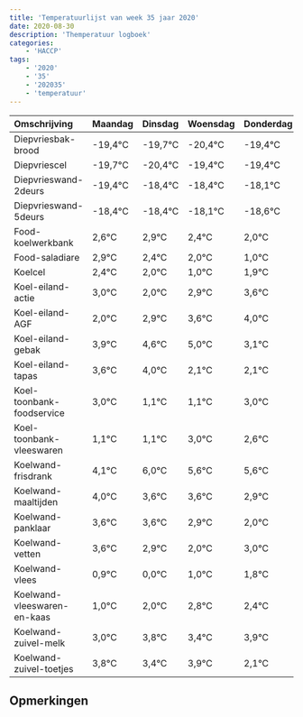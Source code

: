 ```yaml
---
title: 'Temperatuurlijst van week 35 jaar 2020'
date: 2020-08-30
description: 'Themperatuur logboek'
categories:
    - 'HACCP'
tags:
    - '2020'
    - '35'
    - '202035'
    - 'temperatuur'
---
```

|Omschrijving|Maandag|Dinsdag|Woensdag|Donderdag|Vrijdag|Zaterdag|Zondag|
|:---|:---|:---|:---|:---|:---|:---|:---|
|Diepvriesbak-brood|-19,4°C|-19,7°C|-20,4°C|-19,4°C|-19,4°C|-19,1°C|-19,6°C|
|Diepvriescel|-19,7°C|-20,4°C|-19,4°C|-19,4°C|-19,1°C|-19,6°C|-20,0°C|
|Diepvrieswand-2deurs|-19,4°C|-18,4°C|-18,4°C|-18,1°C|-18,6°C|-19,0°C|-20,0°C|
|Diepvrieswand-5deurs|-18,4°C|-18,4°C|-18,1°C|-18,6°C|-19,0°C|-20,0°C|-19,1°C|
|Food-koelwerkbank|2,6°C|2,9°C|2,4°C|2,0°C|1,0°C|1,9°C|2,6°C|
|Food-saladiare|2,9°C|2,4°C|2,0°C|1,0°C|1,9°C|2,6°C|3,0°C|
|Koelcel|2,4°C|2,0°C|1,0°C|1,9°C|2,6°C|3,0°C|1,1°C|
|Koel-eiland-actie|3,0°C|2,0°C|2,9°C|3,6°C|4,0°C|2,1°C|2,1°C|
|Koel-eiland-AGF|2,0°C|2,9°C|3,6°C|4,0°C|2,1°C|2,1°C|4,0°C|
|Koel-eiland-gebak|3,9°C|4,6°C|5,0°C|3,1°C|3,1°C|5,0°C|4,6°C|
|Koel-eiland-tapas|3,6°C|4,0°C|2,1°C|2,1°C|4,0°C|3,6°C|3,6°C|
|Koel-toonbank-foodservice|3,0°C|1,1°C|1,1°C|3,0°C|2,6°C|2,6°C|1,9°C|
|Koel-toonbank-vleeswaren|1,1°C|1,1°C|3,0°C|2,6°C|2,6°C|1,9°C|1,0°C|
|Koelwand-frisdrank|4,1°C|6,0°C|5,6°C|5,6°C|4,9°C|4,0°C|5,0°C|
|Koelwand-maaltijden|4,0°C|3,6°C|3,6°C|2,9°C|2,0°C|3,0°C|3,8°C|
|Koelwand-panklaar|3,6°C|3,6°C|2,9°C|2,0°C|3,0°C|3,8°C|3,4°C|
|Koelwand-vetten|3,6°C|2,9°C|2,0°C|3,0°C|3,8°C|3,4°C|3,9°C|
|Koelwand-vlees|0,9°C|0,0°C|1,0°C|1,8°C|1,4°C|1,9°C|0,1°C|
|Koelwand-vleeswaren-en-kaas|1,0°C|2,0°C|2,8°C|2,4°C|2,9°C|1,1°C|2,6°C|
|Koelwand-zuivel-melk|3,0°C|3,8°C|3,4°C|3,9°C|2,1°C|3,6°C|3,6°C|
|Koelwand-zuivel-toetjes|3,8°C|3,4°C|3,9°C|2,1°C|3,6°C|3,6°C|3,4°C|

## Opmerkingen


